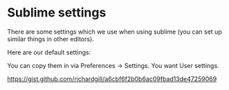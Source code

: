 # Sublime settings

There are some settings which we use when using sublime (you can set up similar things in other editors).


Here are our default settings:

You can copy them in via Preferences -> Settings. You want User settings.

https://gist.github.com/richardgill/a6cbf6f2b0b6ac09fbad13de47259069
